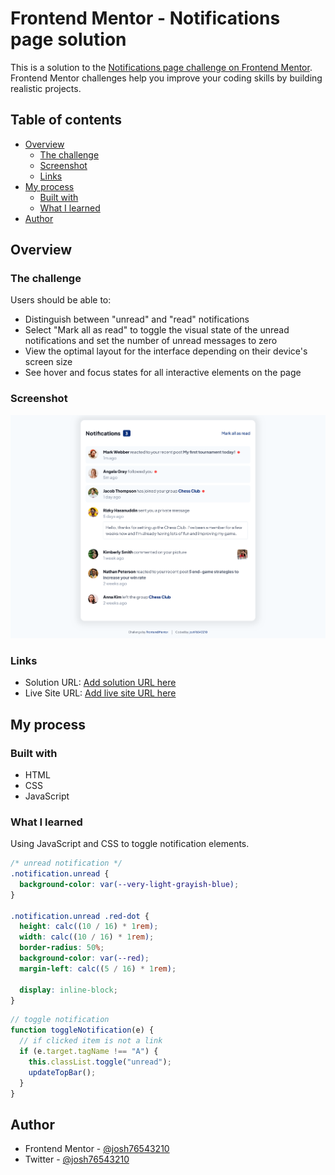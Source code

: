 # Frontend Mentor - Notifications page solution

This is a solution to the [Notifications page challenge on Frontend Mentor](https://www.frontendmentor.io/challenges/notifications-page-DqK5QAmKbC). Frontend Mentor challenges help you improve your coding skills by building realistic projects.

## Table of contents

- [Overview](#overview)
  - [The challenge](#the-challenge)
  - [Screenshot](#screenshot)
  - [Links](#links)
- [My process](#my-process)
  - [Built with](#built-with)
  - [What I learned](#what-i-learned)
- [Author](#author)

## Overview

### The challenge

Users should be able to:

- Distinguish between "unread" and "read" notifications
- Select "Mark all as read" to toggle the visual state of the unread notifications and set the number of unread messages to zero
- View the optimal layout for the interface depending on their device's screen size
- See hover and focus states for all interactive elements on the page

### Screenshot

![](./assets/images/screenshot.png)

### Links

- Solution URL: [Add solution URL here]()
- Live Site URL: [Add live site URL here]()

## My process

### Built with

- HTML
- CSS
- JavaScript

### What I learned

Using JavaScript and CSS to toggle notification elements.

```css
/* unread notification */
.notification.unread {
  background-color: var(--very-light-grayish-blue);
}

.notification.unread .red-dot {
  height: calc((10 / 16) * 1rem);
  width: calc((10 / 16) * 1rem);
  border-radius: 50%;
  background-color: var(--red);
  margin-left: calc((5 / 16) * 1rem);

  display: inline-block;
}
```

```js
// toggle notification
function toggleNotification(e) {
  // if clicked item is not a link
  if (e.target.tagName !== "A") {
    this.classList.toggle("unread");
    updateTopBar();
  }
}
```

## Author

- Frontend Mentor - [@josh76543210](https://www.frontendmentor.io/profile/josh76543210)
- Twitter - [@josh76543210](https://www.twitter.com/josh76543210)
